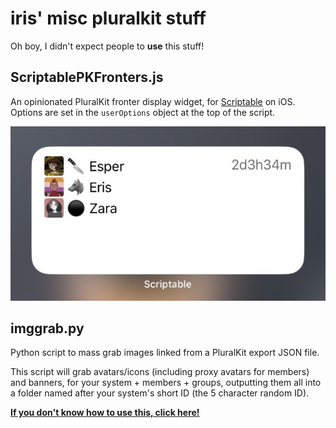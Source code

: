 # iris' misc pluralkit stuff

Oh boy, I didn't expect people to **use** this stuff!

## ScriptablePKFronters.js

An opinionated PluralKit fronter display widget, for [Scriptable][] on
iOS. Options are set in the `userOptions` object at the top of the script.

![ScriptablePKFronters screenshot](./docs/assets/scriptablepkfronters.jpg)

[Scriptable]: https://scriptable.app/

## imggrab.py

Python script to mass grab images linked from a PluralKit export JSON file.

This script will grab avatars/icons (including proxy avatars for members)
and banners, for your system + members + groups, outputting them all into
a folder named after your system's short ID (the 5 character random ID).

[**If you don't know how to use this, click here!**](./docs/imggrab.md)
